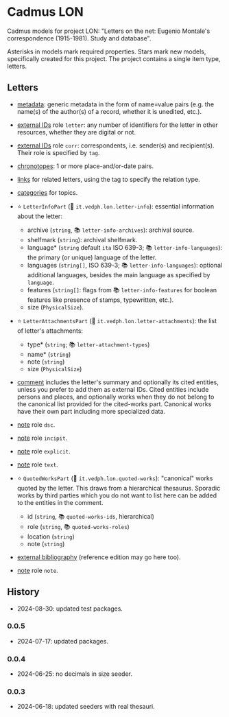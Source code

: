 ﻿# Cadmus LON

Cadmus models for project LON: "Letters on the net: Eugenio Montale's correspondence (1915-1981). Study and database".

Asterisks in models mark required properties. Stars mark new models, specifically created for this project. The project contains a single item type, letters.

## Letters

- [metadata](https://github.com/vedph/cadmus-general/blob/master/docs/metadata.md): generic metadata in the form of name=value pairs (e.g. the name(s) of the author(s) of a record, whether it is unedited, etc.).
- [external IDs](https://github.com/vedph/cadmus-general/blob/master/docs/external-ids.md) role `letter`: any number of identifiers for the letter in other resources, whether they are digital or not.
- [external IDs](https://github.com/vedph/cadmus-general/blob/master/docs/external-ids.md) role `corr`: correspondents, i.e. sender(s) and recipient(s). Their role is specified by `tag`.
- [chronotopes](https://github.com/vedph/cadmus-general/blob/master/docs/chronotopes.md): 1 or more place-and/or-date pairs.
- [links](https://github.com/vedph/cadmus-general/blob/master/docs/pin-links.md) for related letters, using the tag to specify the relation type.

- [categories](https://github.com/vedph/cadmus-general/blob/master/docs/categories.md) for topics.
- ⭐ `LetterInfoPart` (🔑 `it.vedph.lon.letter-info`): essential information about the letter:
  - archive (`string`, 📚 `letter-info-archives`): archival source.
  - shelfmark (`string`): archival shelfmark.
  - language\* (`string` default `ita` ISO 639-3; 📚 `letter-info-languages`): the primary (or unique) language of the letter.
  - languages (`string[]`, ISO 639-3; 📚 `letter-info-languages`): optional additional languages, besides the main language as specified by `language`.
  - features (`string[]`: flags from 📚 `letter-info-features` for boolean features like presence of stamps, typewritten, etc.).
  - size (`PhysicalSize`).
- ⭐ `LetterAttachmentsPart` (🔑 `it.vedph.lon.letter-attachments`): the list of letter's attachments:
  - type\* (`string`; 📚 `letter-attachment-types`)
  - name\* (`string`)
  - note (`string`)
  - size (`PhysicalSize`)
- [comment](https://github.com/vedph/cadmus-general/blob/master/docs/comment.md) includes the letter's summary and optionally its cited entities, unless you prefer to add them as external IDs. Cited entities include persons and places, and optionally works when they do not belong to the canonical list provided for the cited-works part. Canonical works have their own part including more specialized data.
- [note](https://github.com/vedph/cadmus-general/blob/master/docs/note.md) role `dsc`.
- [note](https://github.com/vedph/cadmus-general/blob/master/docs/note.md) role `incipit`.
- [note](https://github.com/vedph/cadmus-general/blob/master/docs/note.md) role `explicit`.
- [note](https://github.com/vedph/cadmus-general/blob/master/docs/note.md) role `text`.

- ⭐ `QuotedWorksPart` (🔑 `it.vedph.lon.quoted-works`): "canonical" works quoted by the letter. This draws from a hierarchical thesaurus. Sporadic works by third parties which you do not want to list here can be added to the entities in the comment.
  - id (`string`, 📚 `quoted-works-ids`, hierarchical)
  - role (`string`, 📚 `quoted-works-roles`)
  - location (`string`)
  - note (`string`)
- [external bibliography](https://github.com/vedph/cadmus-general/blob/master/docs/ext-bibliography.md) (reference edition may go here too).
- [note](https://github.com/vedph/cadmus-general/blob/master/docs/note.md) role `note`.

## History

- 2024-08-30: updated test packages.

### 0.0.5

- 2024-07-17: updated packages.

### 0.0.4

- 2024-06-25: no decimals in size seeder.

### 0.0.3

- 2024-06-18: updated seeders with real thesauri.
